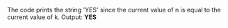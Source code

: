The code prints the string 'YES' since the current value of n is equal to the current value of k.
Output: **YES**